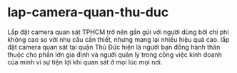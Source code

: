 # lap-camera-quan-thu-duc
Lắp đặt camera quan sát  TPHCM trở nên gần gủi với người dùng bởi chi phí không cao so với nhu cầu cần thiết, nhưng mang lại nhiều hiệu quả cao. lắp đặt camera quan sát tại quận Thủ Đức hiện là người bạn đồng hành thân thuộc cho phần lớn gia đình và người quản lý trong công việc kinh doanh của mình vì sự tiện lợi khi quan sát ở mọi lúc mọi nơi.
